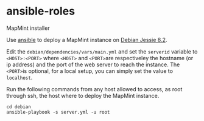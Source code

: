 # ansible-roles
MapMint installer

Use [ansible](http://www.ansible.com/) to deploy a MapMint instance on
[Debian Jessie 8.2](https://www.debian.org/releases/stable/).

Edit the ```debian/dependencies/vars/main.yml``` and set the ```serverid```
variable to ```<HOST>:<PORT>``` where ```<HOST>``` and ```<PORT>```are
respectiveley the hostname (or ip address) and the port of the web server to reach
the instance. The ```<PORT>```is optional, for a local setup, you can
simply set the value to ```localhost```.

Run the following commands from any host allowed to access, as root
through ssh, the host where to deploy the MapMint instance.

```
cd debian
ansible-playbook -s server.yml -u root
```
